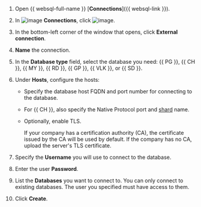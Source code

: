 

1. Open {{ websql-full-name }} [**Connections**]({{ websql-link }}).
1. In ![image](../../_assets/console-icons/folder-tree.svg) **Connections**, click ![image](../../_assets/console-icons/square-plus.svg).
1. In the bottom-left corner of the window that opens, click **External connection**.
1. **Name** the connection.
1. In the **Database type** field, select the database you need: {{ PG }}, {{ CH }}, {{ MY }}, {{ RD }}, {{ GP }}, {{ VLK }}, or {{ SD }}.
1. Under **Hosts**, configure the hosts:
    * Specify the database host FQDN and port number for connecting to the database.
    * For {{ CH }}, also specify the Native Protocol port and [shard](../../managed-clickhouse/operations/shards.md#list-shards) name.
    * Optionally, enable TLS.

        If your company has a certification authority (CA), the certificate issued by the CA will be used by default. If the company has no CA, upload the server's TLS certificate.

1. Specify the **Username** you will use to connect to the database.
1. Enter the user **Password**.
1. List the **Databases** you want to connect to. You can only connect to existing databases. The user you specified must have access to them.
1. Click **Create**.
